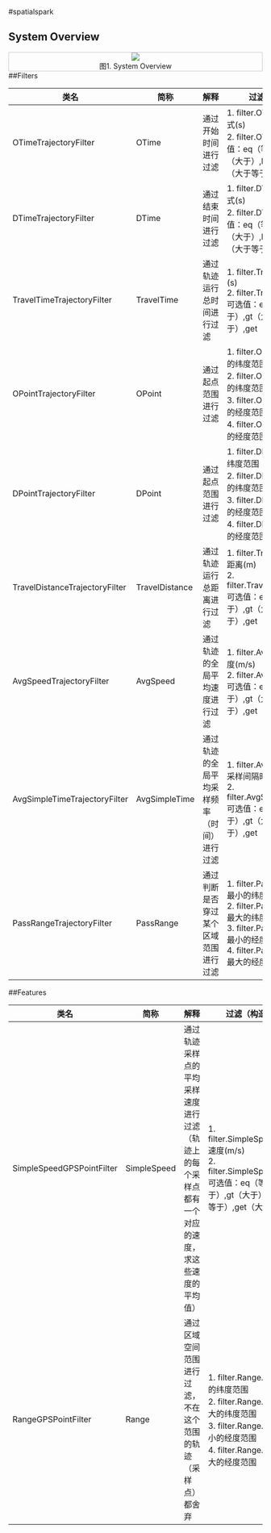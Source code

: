 #spatialspark
## System Overview
<center style="border:solid 1px #ccc;">
<img src="http://cnzhujie.bj.bcebos.com/github/spatial/overview.png?responseContentDisposition=attachment"/>
<br/>图1. System Overview
</center>
##Filters
<table style="width:100%;">
    <thead>
        <tr>
            <th>类名</th>
            <th>简称</th>
            <th>解释</th>
            <th>过滤（构造）参数</th>
        </tr>
    </thead>
    <tbody>
        <tr>
            <td>OTimeTrajectoryFilter</td>
            <td>OTime</td>
            <td>通过开始时间进行过滤</td>
            <td>
                1. filter.OTime.time 时间戳格式(s)<br>
                2. filter.OTime.relation 可选值：eq（等于）,lt（小于）,gt（大于）,let（小于等于）,get（大于等于）
            </td>
        </tr>
        <tr>
            <td>DTimeTrajectoryFilter</td>
            <td>DTime</td>
            <td>通过结束时间进行过滤</td>
            <td>
                1. filter.DTime.time 时间戳格式(s)<br>
                2. filter.DTime.relation 可选值：eq（等于）,lt（小于）,gt（大于）,let（小于等于）,get（大于等于）
            </td>
        </tr>
        <tr>
            <td>TravelTimeTrajectoryFilter</td>
            <td>TravelTime</td>
            <td>通过轨迹运行总时间进行过滤</td>
            <td>
                1. filter.TravelTime.time 时间(s)<br>
                2. filter.TravelTime.relation 可选值：eq（等于）,lt（小于）,gt（大于）,let（小于等于）,get（大于等于）
            </td>
        </tr>
        <tr>
            <td>OPointTrajectoryFilter</td>
            <td>OPoint</td>
            <td>通过起点范围进行过滤</td>
            <td>
                1. filter.OPoint.minLat 最小的纬度范围<br/>
                2. filter.OPoint.maxLat 最大的纬度范围<br/>
                3. filter.OPoint.minLng 最小的经度范围<br/>
                4. filter.OPoint.maxLng 最大的经度范围
            </td>
        </tr>
        <tr>
            <td>DPointTrajectoryFilter</td>
            <td>DPoint</td>
            <td>通过起点范围进行过滤</td>
            <td>
                1. filter.DPoint.minLat 最小的纬度范围<br/>
                2. filter.DPoint.maxLat 最大的纬度范围<br/>
                3. filter.DPoint.minLng 最小的经度范围<br/>
                4. filter.DPoint.maxLng 最大的经度范围
            </td>
        </tr>
        <tr>
            <td>TravelDistanceTrajectoryFilter</td>
            <td>TravelDistance</td>
            <td>通过轨迹运行总距离进行过滤</td>
            <td>
                1. filter.TravelDistance.dis 距离(m)<br>
                2. filter.TravelDistance.relation 可选值：eq（等于）,lt（小于）,gt（大于）,let（小于等于）,get（大于等于）
            </td>
        </tr>
        <tr>
            <td>AvgSpeedTrajectoryFilter</td>
            <td>AvgSpeed</td>
            <td>通过轨迹的全局平均速度进行过滤</td>
            <td>
                1. filter.AvgSpeed.speed 速度(m/s)<br>
                2. filter.AvgSpeed.relation 可选值：eq（等于）,lt（小于）,gt（大于）,let（小于等于）,get（大于等于）
            </td>
        </tr>
        <tr>
            <td>AvgSimpleTimeTrajectoryFilter</td>
            <td>AvgSimpleTime</td>
            <td>通过轨迹的全局平均采样频率（时间）进行过滤</td>
            <td>
                1. filter.AvgSimpleTime.time 采样间隔时间(s)<br>
                2. filter.AvgSimpleTime.relation 可选值：eq（等于）,lt（小于）,gt（大于）,let（小于等于）,get（大于等于）
            </td>
        </tr>
        <tr>
            <td>PassRangeTrajectoryFilter</td>
            <td>PassRange</td>
            <td>通过判断是否穿过某个区域范围进行过滤</td>
            <td>
                1. filter.PassRange.minLat 最小的纬度范围<br/>
                2. filter.PassRange.maxLat 最大的纬度范围<br/>
                3. filter.PassRange.minLng 最小的经度范围<br/>
                4. filter.PassRange.maxLng 最大的经度范围
            </td>
        </tr>
    </tbody>
</table>

##Features
<table style="width:100%;">
    <thead>
        <tr>
            <th>类名</th>
            <th>简称</th>
            <th>解释</th>
            <th>过滤（构造）参数</th>
        </tr>
    </thead>
    <tbody>
        <tr>
            <td>SimpleSpeedGPSPointFilter</td>
            <td>SimpleSpeed</td>
            <td>通过轨迹采样点的平均采样速度进行过滤（轨迹上的每个采样点都有一个对应的速度，求这些速度的平均值）</td>
            <td>
                1. filter.SimpleSpeed.speed 速度(m/s)<br>
                2. filter.SimpleSpeed.relation 可选值：eq（等于）,lt（小于）,gt（大于）,let（小于等于）,get（大于等于）
            </td>
        </tr>
        <tr>
            <td>RangeGPSPointFilter</td>
            <td>Range</td>
            <td>通过区域空间范围进行过滤，不在这个范围的轨迹（采样点）都舍弃</td>
            <td>
                1. filter.Range.minLat 最小的纬度范围<br/>
                2. filter.Range.maxLat 最大的纬度范围<br/>
                3. filter.Range.minLng 最小的经度范围<br/>
                4. filter.Range.maxLng 最大的经度范围
            </td>
        </tr>
    </tbody>
</table>
